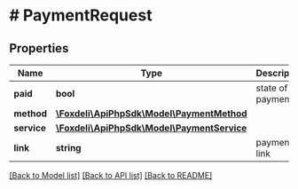 # # PaymentRequest

## Properties

Name | Type | Description | Notes
------------ | ------------- | ------------- | -------------
**paid** | **bool** | state of payment | [optional]
**method** | [**\Foxdeli\ApiPhpSdk\Model\PaymentMethod**](PaymentMethod.md) |  | [optional]
**service** | [**\Foxdeli\ApiPhpSdk\Model\PaymentService**](PaymentService.md) |  | [optional]
**link** | **string** | payment link | [optional]

[[Back to Model list]](../../README.md#models) [[Back to API list]](../../README.md#endpoints) [[Back to README]](../../README.md)
